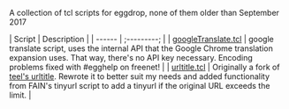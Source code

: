 A collection of tcl scripts for eggdrop, none of them older than September 2017

| Script | Description |
| ------ | ;---------; |
| [googleTranslate.tcl](https://github.com/manavortex/eggdrop-scripts/blob/master/googleTranslate.tcl)  | google translate script, uses the internal API that the Google Chrome translation expansion uses. That way, there's no API key necessary.  Encoding problems fixed with #egghelp on freenet! |
| [urltitle.tcl](https://github.com/manavortex/eggdrop-scripts/blob/master/urltitle.tcl)      | Originally a fork of [teel's urltitle](https://github.com/teeli/urltitle). Rewrote it to better suit my needs and added functionality from FAIN's tinyurl script to add a tinyurl if the original URL exceeds the limit. |
